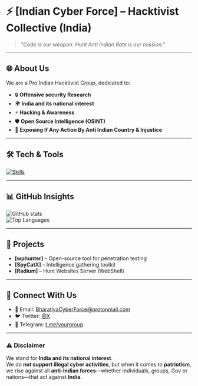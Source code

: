# ⚡ [Indian Cyber Force] – Hacktivist Collective (India)

> *"Code is our weapon. Hunt Anti Indian Rats is our mission."*

---

## 🌐 About Us
We are a Pro Indian Hacktivist Group, dedicated to:
- 🔒 **Offensive security Research**
- 🌍 **India and its national interest**
- ⚡ **Hacking & Awareness**
- 🛡️ **Open Source Intelligence (OSINT)**
- 📢 **Exposing If Any Action By Anti Indian Country & Injustice**

---

## 🛠️ Tech & Tools
[![Skills](https://skillicons.dev/icons?i=linux,python,go,bash,js,html,css,docker,git,github,metasploit,raspberrypi&perline=6)](https://skillicons.dev)

---

## 📊 GitHub Insights
![GitHub stats](https://github-readme-stats.vercel.app/api?username=YourGroupUsername&show_icons=true&theme=dark&hide_border=true&count_private=true)  
![Top Languages](https://github-readme-stats.vercel.app/api/top-langs/?username=YourGroupUsername&layout=compact&theme=dark&hide_border=true)

---

## 🚀 Projects
-  **[wphunter]** – Open-source tool for penetration testing  
-  **[SpyCatX]** – Intelligence gathering toolkit  
-  **[Radium]** – Hunt Websites Server (WebShell)  

---

## 📢 Connect With Us
- 📧 Email: BharatiyaCyberForce@protonmail.com  
- 🐦 Twitter: [@X](https://x.com/CyberForceX)  
- 💬 Telegram: [t.me/yourgroup](https://t.me/Indian_Cyber_Force_Official)

---

### ⚠️ Disclaimer  
We stand for **India and its national interest**.  
We do **not support illegal cyber activities**, but when it comes to **patriotism**, we rise against all **anti-Indian forces**—whether individuals, groups, Gov or nations—that act against **India**.
